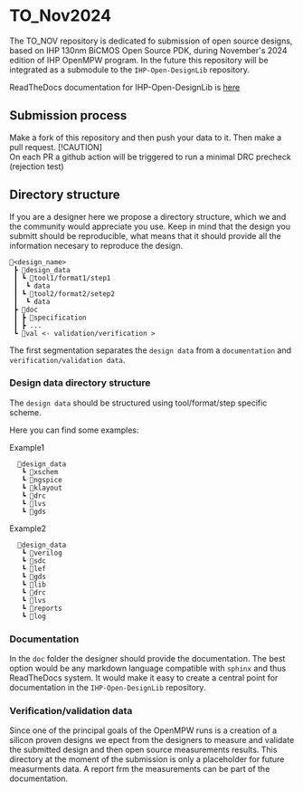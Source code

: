 # TO_Nov2024

The TO_NOV repository is dedicated fo submission of open source designs, based on IHP 130nm BiCMOS Open Source PDK,
during November's 2024 edition of IHP OpenMPW program. In the future this repository will be integrated as a submodule
to the `IHP-Open-DesignLib` repository.

ReadTheDocs documentation for IHP-Open-DesignLib is [here](https://ihp-open-ip.readthedocs.io/en/latest/)

## Submission process

Make a fork of this repository and then push your data to it. Then make a pull request.
[!CAUTION]  
On each PR a github action will be triggered to run a minimal DRC precheck (rejection test)

## Directory structure

If you are a designer here we propose a directory structure, which we and the community would appreciate you use.
Keep in mind that the design you submitt should be reproducible, what means that it should provide all the information
necesary to reproduce the design. 
```text
📁<design_name>
 ┣ 📁design_data
 ┃ ┗ 📁tool1/format1/step1
 ┃  ┗ data
 ┃ ┗ 📁tool2/format2/setep2
 ┃  ┗ data
 ┣ 📁doc
 ┃ ┣ 📜specification
 ┃ ┣ ...
 ┗ 📁val <- validation/verification >
 ```
The first segmentation separates the `design data` from a `documentation` and `verification/validation data`.

### Design data directory structure

The `design data` should be structured using tool/format/step specific scheme.   

Here you can find some examples:

Example1
```
  📁design_data
   ┗ 📁xschem
   ┗ 📁ngspice
   ┗ 📁klayout
   ┗ 📁drc
   ┗ 📁lvs
   ┗ 📁gds
```
Example2
```
  📁design_data
   ┗ 📁verilog
   ┗ 📁sdc
   ┗ 📁lef
   ┗ 📁gds
   ┗ 📁lib
   ┗ 📁drc
   ┗ 📁lvs
   ┗ 📁reports
   ┗ 📁log
   ```
### Documentation

In the `doc` folder the designer should provide the documentation. The best option would be any markdown language compatible with `sphinx` and thus ReadTheDocs system. It would make it easy to create a central point for documentation in the `IHP-Open-DesignLib` repository. 

### Verification/validation data

Since one of the principal goals of the OpenMPW runs is a creation of a silicon proven designs we epect from the designers to measure and validate the submitted design and then open source measurements results.
This directory at the moment of the submission is only a placeholder for future measurments data. A report frm the measurements can be part of the documentation. 
